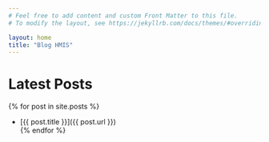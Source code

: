 ```yaml
---
# Feel free to add content and custom Front Matter to this file.
# To modify the layout, see https://jekyllrb.com/docs/themes/#overriding-theme-defaults

layout: home
title: "Blog HMIS"
---
```

# Latest Posts

{% for post in site.posts %}
  - [{{ post.title }}]({{ post.url }})  
{% endfor %}